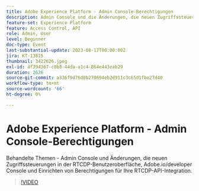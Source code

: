```yaml
---
title: Adobe Experience Platform - Admin Console-Berechtigungen
description: Admin Console und die Änderungen, die neuen Zugriffssteuerungen in der RTCDP-Benutzeroberfläche und der Adobe.io/developer-Konsole sowie das Einrichten von Berechtigungen für Ihre RTCDP-API-Integration.
feature-set: Experience Platform
feature: Access Control, API
role: Admin, User
level: Beginner
doc-type: Event
last-substantial-update: 2023-08-17T00:00:00Z
jira: KT-13815
thumbnail: 3422626.jpeg
exl-id: af394367-c8b8-44da-a1c4-864e443eab29
duration: 2626
source-git-commit: a336f9d76d0b270694eb2d911c3c65d1fbe27d40
workflow-type: tm+mt
source-wordcount: '66'
ht-degree: 0%

---
```


# Adobe Experience Platform - Admin Console-Berechtigungen

Behandelte Themen - Admin Console und Änderungen, die neuen Zugriffssteuerungen in der RTCDP-Benutzeroberfläche, Adobe.io/developer Console und Einrichten von Berechtigungen für Ihre RTCDP-API-Integration.

>[!VIDEO](https://video.tv.adobe.com/v/3422626/?learn=on)
